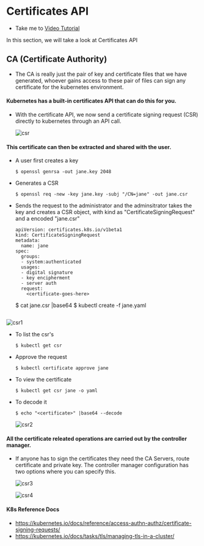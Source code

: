 # Certificates API

  - Take me to [Video Tutorial](https://kodekloud.com/topic/certificates-api-2/)

In this section, we will take a look at Certificates API

## CA (Certificate Authority)
- The CA is really just the pair of key and certificate files that we have generated, whoever gains access to these pair of files can sign any certificate for the kubernetes environment.

#### Kubernetes has a built-in certificates API that can do this for you.
- With the certificate API, we now send a certificate signing request (CSR) directly to kubernetes through an API call.

  ![csr](../../images/csr.PNG)

#### This certificate can then be extracted and shared with the user.
- A user first creates a key
  ```
  $ openssl genrsa -out jane.key 2048
  ```
- Generates a CSR
  ```
  $ openssl req -new -key jane.key -subj "/CN=jane" -out jane.csr
  ```
- Sends the request to the administrator and the adminsitrator takes the key and creates a CSR object, with kind as "CertificateSigningRequest" and a encoded "jane.csr"
  ```
  apiVersion: certificates.k8s.io/v1beta1
  kind: CertificateSigningRequest
  metadata:
    name: jane
  spec:
    groups:
    - system:authenticated
    usages:
    - digital signature
    - key encipherment
    - server auth
    request:
      <certificate-goes-here>
  ```
  $ cat jane.csr |base64
  $ kubectl create -f jane.yaml
  ```
 ![csr1](../../images/csr1.PNG)

- To list the csr's
  ```
  $ kubectl get csr
  ```
- Approve the request
  ```
  $ kubectl certificate approve jane
  ```
- To view the certificate
  ```
  $ kubectl get csr jane -o yaml
  ```
- To decode it
  ```
  $ echo "<certificate>" |base64 --decode
  ```

  ![csr2](../../images/csr2.PNG)

#### All the certificate releated operations are carried out by the controller manager.
- If anyone has to sign the certificates they need the CA Servers, route certificate and private key. The controller manager configuration has two options where you can specify this.

  ![csr3](../../images/csr3.PNG)

  ![csr4](../../images/csr4.PNG)


#### K8s Reference Docs
- https://kubernetes.io/docs/reference/access-authn-authz/certificate-signing-requests/
- https://kubernetes.io/docs/tasks/tls/managing-tls-in-a-cluster/
